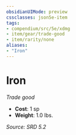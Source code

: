```yaml
---
obsidianUIMode: preview
cssclasses: json5e-item
tags:
- compendium/src/5e/xdmg
- item/gear/trade-good
- item/rarity/none
aliases: 
- "Iron"
---
```

# Iron
*Trade good*  

- **Cost**: 1 sp
- **Weight**: 1.0 lbs.

*Source: SRD 5.2*